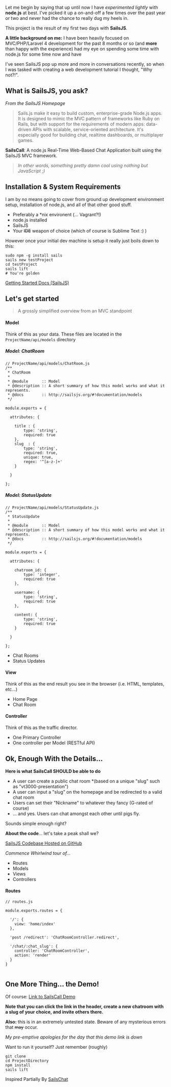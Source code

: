 Let me begin by saying that up until now I have *experimented lightly* with **node.js** at best. I've picked it up a on-and-off a few times over the past year or two and never had the chance to really dug my heels in.

This project is the result of my first two days with **SailsJS**.

**A little background on me:** I have been heavily focused on MVC/PHP/Laravel 4 development for the past 8 months or so (and **more** than happy with the experience) had my eye on spending some time with node.js for some time now and have 

I've seen SailsJS pop up more and more in conversations recently, so when I was tasked with creating a web development tutorial I thought, "Why not?!".

## What is SailsJS, you ask?

*From the SailsJS Homepage*

> Sails.js make it easy to build custom, enterprise-grade Node.js apps. It is designed to mimic the MVC pattern of frameworks like Ruby on Rails, but with support for the requirements of modern apps: data-driven APIs with scalable, service-oriented architecture. It's especially good for building chat, realtime dashboards, or multiplayer games.

**SailsCall**: A node.js Real-Time Web-Based Chat Application built using the SailsJS MVC framework.

>*In other words, something pretty damn cool using nothing but JavaScript ;)*

## Installation & System Requirements

I am by no means going to cover from ground up development environment setup, installation of node.js, and all of that other good stuff.

* Preferably a *nix environent (... Vagrant?!)
* node.js installed
* SailsJS
* Your ~~IDE~~ weapon of choice (which of course is Sublime Text :) )

However once your initial dev machine is setup it really just boils down to this:

```
sudo npm -g install sails
sails new testProject
cd testProject
sails lift
# You're golden
```

[Getting Started Docs (SailsJS)](http://sailsjs.org/#!getStarted)

## Let's get started

> A grossly simplified overview from an MVC standpoint

#### **M**odel
Think of this as your data. These files are located in the `ProjectName/api/models` directory

##### Model: ChatRoom
```
// ProjectName/api/models/ChatRoom.js
/**
 * ChatRoom
 *
 * @module      :: Model
 * @description :: A short summary of how this model works and what it represents.
 * @docs        :: http://sailsjs.org/#!documentation/models
 */

module.exports = {

  attributes: {

    title : {
        type: 'string',
        required: true
    },
    slug  : {
        type: 'string',
        required: true,
        unique: true,
        regex: '^[a-z-]+'
    }

  }

};
```

##### Model: StatusUpdate

```
// ProjectName/api/models/StatusUpdate.js
/**
 * StatusUpdate
 *
 * @module      :: Model
 * @description :: A short summary of how this model works and what it represents.
 * @docs        :: http://sailsjs.org/#!documentation/models
 */

module.exports = {

  attributes: {

    chatroom_id: {
        type: 'integer',
        required: true
    },

    username: {
        type: 'string',
        required: true
    },

    content: {
        type: 'string',
        required: true
    }

  }

};

```
* Chat Rooms
* Status Updates

#### **V**iew
Think of this as the end result you see in the browser (i.e. HTML, templates, etc...)

* Home Page
* Chat Room

#### **C**ontroller
Think of this as the traffic director.

* One Primary Controller
* One controller per Model (RESTful API)



## Ok, Enough With the Details...

**Here is what SailsCall SHOULD be able to do**

* A user can create a public chat room *(based on a unique "slug" such as "vt3000-presentation")
* A user can input a "slug" on the homepage and be redirected to a valid chat room
* Users can set their "Nickname" to whatever they fancy (G-rated of course)
* ... and yes. Users can chat amongst each other until pigs fly.

Sounds simple enough right?

**About the code**... let's take a peak shall we?

[SailsJS Codebase Hosted on GitHub](https://github.com/erikthedeveloper/sailsjs-the-first-voyage)

*Commence Whirlwind tour of...*

* Routes
* Models
* Views
* Controllers

#### Routes
```
// routes.js

module.exports.routes = {

  '/': {
    view: 'home/index'
  },

  'post /redirect': 'ChatRoomController.redirect',

  '/chat/:chat_slug': {
    controller: 'ChatRoomController',
    action: 'render'
  }
}
  
```

## One More Thing... the Demo!
Of course: [Link to SailsCall Demo](http://sailscall.erikaybar.name/chat/from-blog-post)

**Note that you can click the link in the header, create a new chatroom with a slug of your choice, and invite others there.**

**Also:** this is in an extremely untested state. Beware of any mysterious errors that ~~may~~ occur.

*My pre-emptive apologies for the day that this demo link is down*

Want to run it yourself? Just remember (roughly)

```
git clone
cd ProjectDirectory
npm install
sails lift
```

Inspired Partially By [SailsChat](https://github.com/sethetter/sails-chat)